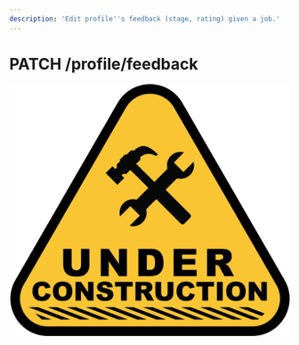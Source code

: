 ```yaml
---
description: 'Edit profile''s feedback (stage, rating) given a job.'
---
```


# PATCH /profile/feedback

![](../../.gitbook/assets/under_construction_png34.png)

